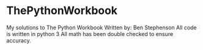 # ThePythonWorkbook
My solutions to The Python Workbook
Written by: Ben Stephenson
All code is written in python 3
All math has been double checked to ensure accuracy.

